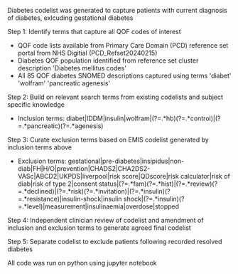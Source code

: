 Diabetes codelist was generated to capture patients with current diagnosis of diabetes, exlcuding gestational diabetes

Step 1: Identify terms that capture all QOF codes of interest
  - QOF code lists available from Primary Care Domain (PCD) reference set portal from NHS Digitial (PCD_Refset20240215)
  - Diabetes QOF population identified from reference set cluster description 'Diabetes mellitus codes'
  - All 85 QOF diabetes SNOMED descriptions captured using terms 'diabet' 'wolfram' 'pancreatic agenesis'

Step 2: Build on relevant search terms from existing codelists and subject specific knowledge
  - Inclusion terms: diabet|IDDM|insulin|wolfram|(?=.*hb)(?=.*control)|(?=.*pancreatic)(?=.*agenesis)

Step 3: Curate exclusion terms based on EMIS codelist generated by inclusion terms above
  - Exclusion terms: gestational|pre-diabetes|insipidus|non-diab|FH|H/O|prevention|CHADS2|CHA2DS2-VASc|ABCD2|UKPDS|liverpool|risk score|QDscore|risk calculator|risk of diab|risk of type 2|consent status|(?=.*fam)(?=.*hist)|(?=.*review)(?=.*declined)|(?=.*risk)(?=.*invitation)|(?=.*insulin)(?=.*resistance)|insulin-shock|insulin shock|(?=.*insulin)(?=.*level)|measurement|insulinaemia|overdose|stopped

Step 4: Independent clinician review of codelist and amendment of inclusion and exclusion terms to generate agreed final codelist

Step 5: Separate codelist to exclude patients following recorded resolved diabetes

All code was run on python using jupyter notebook
